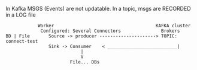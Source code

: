 In Kafka MSGS (Events) are not updatable.
    In a topic, msgs are RECORDED in a LOG file
    
    
                Worker                                      KAFKA cluster
                 Configured: Several Connectors               Brokers
    BD | File       Source -> producer ---------------------> TOPIC: connect-test
                    Sink -> Consumer    < __________________________|
                                |
                                V
                            File... DBs
